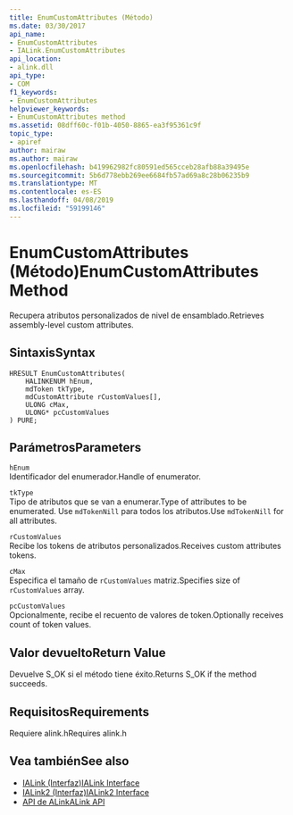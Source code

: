 ```yaml
---
title: EnumCustomAttributes (Método)
ms.date: 03/30/2017
api_name:
- EnumCustomAttributes
- IALink.EnumCustomAttributes
api_location:
- alink.dll
api_type:
- COM
f1_keywords:
- EnumCustomAttributes
helpviewer_keywords:
- EnumCustomAttributes method
ms.assetid: 08dff60c-f01b-4050-8865-ea3f95361c9f
topic_type:
- apiref
author: mairaw
ms.author: mairaw
ms.openlocfilehash: b419962982fc80591ed565cceb28afb88a39495e
ms.sourcegitcommit: 5b6d778ebb269ee6684fb57ad69a8c28b06235b9
ms.translationtype: MT
ms.contentlocale: es-ES
ms.lasthandoff: 04/08/2019
ms.locfileid: "59199146"
---
```

# <a name="enumcustomattributes-method"></a><span data-ttu-id="4753a-102">EnumCustomAttributes (Método)</span><span class="sxs-lookup"><span data-stu-id="4753a-102">EnumCustomAttributes Method</span></span>
<span data-ttu-id="4753a-103">Recupera atributos personalizados de nivel de ensamblado.</span><span class="sxs-lookup"><span data-stu-id="4753a-103">Retrieves assembly-level custom attributes.</span></span>  
  
## <a name="syntax"></a><span data-ttu-id="4753a-104">Sintaxis</span><span class="sxs-lookup"><span data-stu-id="4753a-104">Syntax</span></span>  
  
```  
HRESULT EnumCustomAttributes(  
    HALINKENUM hEnum,  
    mdToken tkType,  
    mdCustomAttribute rCustomValues[],  
    ULONG cMax,  
    ULONG* pcCustomValues  
) PURE;  
```  
  
## <a name="parameters"></a><span data-ttu-id="4753a-105">Parámetros</span><span class="sxs-lookup"><span data-stu-id="4753a-105">Parameters</span></span>  
 `hEnum`  
 <span data-ttu-id="4753a-106">Identificador del enumerador.</span><span class="sxs-lookup"><span data-stu-id="4753a-106">Handle of enumerator.</span></span>  
  
 `tkType`  
 <span data-ttu-id="4753a-107">Tipo de atributos que se van a enumerar.</span><span class="sxs-lookup"><span data-stu-id="4753a-107">Type of attributes to be enumerated.</span></span> <span data-ttu-id="4753a-108">Use `mdTokenNill` para todos los atributos.</span><span class="sxs-lookup"><span data-stu-id="4753a-108">Use `mdTokenNill` for all attributes.</span></span>  
  
 `rCustomValues`  
 <span data-ttu-id="4753a-109">Recibe los tokens de atributos personalizados.</span><span class="sxs-lookup"><span data-stu-id="4753a-109">Receives custom attributes tokens.</span></span>  
  
 `cMax`  
 <span data-ttu-id="4753a-110">Especifica el tamaño de `rCustomValues` matriz.</span><span class="sxs-lookup"><span data-stu-id="4753a-110">Specifies size of `rCustomValues` array.</span></span>  
  
 `pcCustomValues`  
 <span data-ttu-id="4753a-111">Opcionalmente, recibe el recuento de valores de token.</span><span class="sxs-lookup"><span data-stu-id="4753a-111">Optionally receives count of token values.</span></span>  
  
## <a name="return-value"></a><span data-ttu-id="4753a-112">Valor devuelto</span><span class="sxs-lookup"><span data-stu-id="4753a-112">Return Value</span></span>  
 <span data-ttu-id="4753a-113">Devuelve S_OK si el método tiene éxito.</span><span class="sxs-lookup"><span data-stu-id="4753a-113">Returns S_OK if the method succeeds.</span></span>  
  
## <a name="requirements"></a><span data-ttu-id="4753a-114">Requisitos</span><span class="sxs-lookup"><span data-stu-id="4753a-114">Requirements</span></span>  
 <span data-ttu-id="4753a-115">Requiere alink.h</span><span class="sxs-lookup"><span data-stu-id="4753a-115">Requires alink.h</span></span>  
  
## <a name="see-also"></a><span data-ttu-id="4753a-116">Vea también</span><span class="sxs-lookup"><span data-stu-id="4753a-116">See also</span></span>

- [<span data-ttu-id="4753a-117">IALink (Interfaz)</span><span class="sxs-lookup"><span data-stu-id="4753a-117">IALink Interface</span></span>](../../../../docs/framework/unmanaged-api/alink/ialink-interface.md)
- [<span data-ttu-id="4753a-118">IALink2 (Interfaz)</span><span class="sxs-lookup"><span data-stu-id="4753a-118">IALink2 Interface</span></span>](../../../../docs/framework/unmanaged-api/alink/ialink2-interface.md)
- [<span data-ttu-id="4753a-119">API de ALink</span><span class="sxs-lookup"><span data-stu-id="4753a-119">ALink API</span></span>](../../../../docs/framework/unmanaged-api/alink/index.md)
